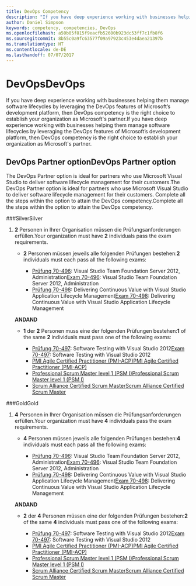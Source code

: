 ```yaml
---
title: DevOps Competency
description: "If you have deep experience working with businesses helping them manage software lifecycles by leveraging the DevOps features of Microsoft’s development platform, then DevOps competency is the right choice to establish your organization as Microsoft's partner."
author: Daniel Simpson
keywords: competency, competencies, DevOps
ms.openlocfilehash: a50b05f815f9eacfb52600b923dc53ff7c1fb8f6
ms.sourcegitcommit: 8b55c0a9fc63577f09a97923c453e4daea21397b
ms.translationtype: HT
ms.contentlocale: de-DE
ms.lasthandoff: 07/07/2017
---
```

# <a name="devops"></a><span data-ttu-id="d229f-104">DevOps</span><span class="sxs-lookup"><span data-stu-id="d229f-104">DevOps</span></span>
 <span data-ttu-id="d229f-105">If you have deep experience working with businesses helping them manage software lifecycles by leveraging the DevOps features of Microsoft’s development platform, then DevOps competency is the right choice to establish your organization as Microsoft's partner.</span><span class="sxs-lookup"><span data-stu-id="d229f-105">If you have deep experience working with businesses helping them manage software lifecycles by leveraging the DevOps features of Microsoft’s development platform, then DevOps competency is the right choice to establish your organization as Microsoft's partner.</span></span>

## <a name="devops-partner-option"></a><span data-ttu-id="d229f-106">DevOps Partner option</span><span class="sxs-lookup"><span data-stu-id="d229f-106">DevOps Partner option</span></span>
<span data-ttu-id="d229f-107">The DevOps Partner option is ideal for partners who use Microsoft Visual Studio to deliver software lifecycle management for their customers.</span><span class="sxs-lookup"><span data-stu-id="d229f-107">The DevOps Partner option is ideal for partners who use Microsoft Visual Studio to deliver software lifecycle management for their customers.</span></span> <span data-ttu-id="d229f-108">Complete all the steps within the option to attain the DevOps competency.</span><span class="sxs-lookup"><span data-stu-id="d229f-108">Complete all the steps within the option to attain the DevOps competency.</span></span>

###<a name="silver"></a><span data-ttu-id="d229f-109">Silver</span><span class="sxs-lookup"><span data-stu-id="d229f-109">Silver</span></span>
1. <span data-ttu-id="d229f-110">**2** Personen in Ihrer Organisation müssen die Prüfungsanforderungen erfüllen.</span><span class="sxs-lookup"><span data-stu-id="d229f-110">Your organization must have **2** individuals pass the exam requirements.</span></span>

    - <span data-ttu-id="d229f-111">**2** Personen müssen jeweils alle folgenden Prüfungen bestehen:</span><span class="sxs-lookup"><span data-stu-id="d229f-111">**2** individuals must each pass all the following exams:</span></span>

        - <span data-ttu-id="d229f-112">[Prüfung 70-496](https://www.microsoft.com/en-us/learning/exam-70-496.aspx): Visual Studio Team Foundation Server 2012, Administration</span><span class="sxs-lookup"><span data-stu-id="d229f-112">[Exam 70-496](https://www.microsoft.com/en-us/learning/exam-70-496.aspx): Visual Studio Team Foundation Server 2012, Administration</span></span>
        - <span data-ttu-id="d229f-113">[Prüfung 70-498](https://www.microsoft.com/en-us/learning/exam-70-498.aspx): Delivering Continuous Value with Visual Studio Application Lifecycle Management</span><span class="sxs-lookup"><span data-stu-id="d229f-113">[Exam 70-498](https://www.microsoft.com/en-us/learning/exam-70-498.aspx): Delivering Continuous Value with Visual Studio Application Lifecycle Management</span></span>

    **<span data-ttu-id="d229f-114">AND</span><span class="sxs-lookup"><span data-stu-id="d229f-114">AND</span></span>**

    - <span data-ttu-id="d229f-115">**1** der **2** Personen muss eine der folgenden Prüfungen bestehen:</span><span class="sxs-lookup"><span data-stu-id="d229f-115">**1** of the same **2** individuals must pass one of the following exams:</span></span>

        * <span data-ttu-id="d229f-116">[Prüfung 70-497](https://www.microsoft.com/en-us/learning/exam-70-497.aspx): Software Testing with Visual Studio 2012</span><span class="sxs-lookup"><span data-stu-id="d229f-116">[Exam 70-497](https://www.microsoft.com/en-us/learning/exam-70-497.aspx): Software Testing with Visual Studio 2012</span></span>
        * [<span data-ttu-id="d229f-117">PMI Agile Certified Practitioner (PMI-ACP)</span><span class="sxs-lookup"><span data-stu-id="d229f-117">PMI Agile Certified Practitioner (PMI-ACP)</span></span>](http://www.pmi.org/certifications/types/agile-acp)
        * [<span data-ttu-id="d229f-118">Professional Scrum Master level 1 (PSM I)</span><span class="sxs-lookup"><span data-stu-id="d229f-118">Professional Scrum Master level 1 (PSM I)</span></span>](https://www.scrum.org/professional-scrum-certifications/professional-scrum-master-i-assessment)
        * [<span data-ttu-id="d229f-119">Scrum Alliance Certified Scrum Master</span><span class="sxs-lookup"><span data-stu-id="d229f-119">Scrum Alliance Certified Scrum Master</span></span>](https://www.scrumalliance.org/certifications/practitioners/certified-scrummaster-csm)
    
###<a name="gold"></a><span data-ttu-id="d229f-120">Gold</span><span class="sxs-lookup"><span data-stu-id="d229f-120">Gold</span></span>
1. <span data-ttu-id="d229f-121">**4** Personen in Ihrer Organisation müssen die Prüfungsanforderungen erfüllen.</span><span class="sxs-lookup"><span data-stu-id="d229f-121">Your organization must have **4** individuals pass the exam requirements.</span></span>

    - <span data-ttu-id="d229f-122">**4** Personen müssen jeweils alle folgenden Prüfungen bestehen:</span><span class="sxs-lookup"><span data-stu-id="d229f-122">**4** individuals must each pass all the following exams:</span></span>

        - <span data-ttu-id="d229f-123">[Prüfung 70-496](https://www.microsoft.com/en-us/learning/exam-70-496.aspx): Visual Studio Team Foundation Server 2012, Administration</span><span class="sxs-lookup"><span data-stu-id="d229f-123">[Exam 70-496](https://www.microsoft.com/en-us/learning/exam-70-496.aspx): Visual Studio Team Foundation Server 2012, Administration</span></span>
        - <span data-ttu-id="d229f-124">[Prüfung 70-498](https://www.microsoft.com/en-us/learning/exam-70-498.aspx): Delivering Continuous Value with Visual Studio Application Lifecycle Management</span><span class="sxs-lookup"><span data-stu-id="d229f-124">[Exam 70-498](https://www.microsoft.com/en-us/learning/exam-70-498.aspx): Delivering Continuous Value with Visual Studio Application Lifecycle Management</span></span>

    **<span data-ttu-id="d229f-125">AND</span><span class="sxs-lookup"><span data-stu-id="d229f-125">AND</span></span>**

    - <span data-ttu-id="d229f-126">**2** der **4** Personen müssen eine der folgenden Prüfungen bestehen:</span><span class="sxs-lookup"><span data-stu-id="d229f-126">**2** of the same **4** individuals must pass one of the following exams:</span></span>

        * <span data-ttu-id="d229f-127">[Prüfung 70-497](https://www.microsoft.com/en-us/learning/exam-70-497.aspx): Software Testing with Visual Studio 2012</span><span class="sxs-lookup"><span data-stu-id="d229f-127">[Exam 70-497](https://www.microsoft.com/en-us/learning/exam-70-497.aspx): Software Testing with Visual Studio 2012</span></span>
        * [<span data-ttu-id="d229f-128">PMI Agile Certified Practitioner (PMI-ACP)</span><span class="sxs-lookup"><span data-stu-id="d229f-128">PMI Agile Certified Practitioner (PMI-ACP)</span></span>](http://www.pmi.org/certifications/types/agile-acp)
        * [<span data-ttu-id="d229f-129">Professional Scrum Master level 1 (PSM I)</span><span class="sxs-lookup"><span data-stu-id="d229f-129">Professional Scrum Master level 1 (PSM I)</span></span>](https://www.scrum.org/professional-scrum-certifications/professional-scrum-master-i-assessment)
        * [<span data-ttu-id="d229f-130">Scrum Alliance Certified Scrum Master</span><span class="sxs-lookup"><span data-stu-id="d229f-130">Scrum Alliance Certified Scrum Master</span></span>](https://www.scrumalliance.org/certifications/practitioners/certified-scrummaster-csm)
        
